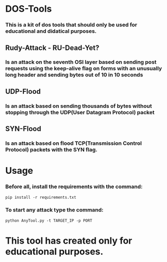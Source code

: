 # DOS-Tools

### This is a kit of dos tools that should only be used for educational and didatical purposes.

## Rudy-Attack - RU-Dead-Yet?

### Is an attack on the seventh OSI layer based on sending post requests using the keep-alive flag on forms with an unusually long header and sending bytes out of 10 in 10 seconds

## UDP-Flood

### Is an attack based on sending thousands of bytes without stopping through the UDP(User Datagram Protocol) packet

## SYN-Flood

### Is an attack based on flood TCP(Transmission Control Protocol) packets with the SYN flag.

# Usage

### Before all, install the requirements with the command:
``` pip install -r requirements.txt ``` 

### To start any attack type the command:
``` python AnyTool.py -t TARGET_IP -p PORT ```

# This tool has created only for educational purposes.
